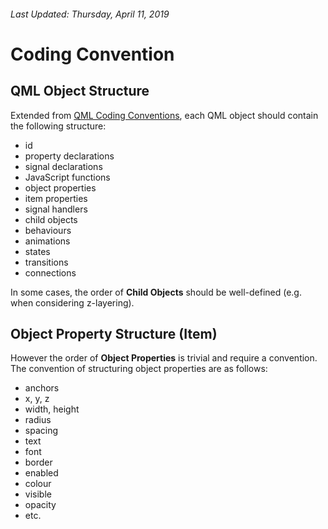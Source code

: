 ###### Last Updated: Thursday, April 11, 2019

# Coding Convention

## QML Object Structure

Extended from [QML Coding Conventions](https://doc.qt.io/qt-5/qml-codingconventions.html), each QML object should contain the following structure:

* id
* property declarations
* signal declarations
* JavaScript functions
* object properties
* item properties
* signal handlers
* child objects
* behaviours
* animations
* states
* transitions
* connections

In some cases, the order of **Child Objects** should be well-defined (e.g. when considering z-layering).

## Object Property Structure (Item)

However the order of **Object Properties** is trivial and require a convention. The convention of structuring object properties are as follows:

* anchors
* x, y, z
* width, height
* radius
* spacing
* text
* font
* border
* enabled
* colour
* visible
* opacity
* etc.
